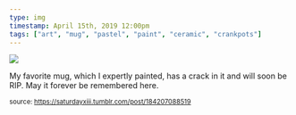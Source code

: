 ```yaml
---
type: img
timestamp: April 15th, 2019 12:00pm
tags: ["art", "mug", "pastel", "paint", "ceramic", "crankpots"]
---
```

<img src="https://saturdayxiii.github.io/media/184207088519.jpg"/>

My favorite mug, which I expertly painted, has a crack in it and will soon be RIP.
May it forever be remembered here.
 
  
<small>source: https://saturdayxiii.tumblr.com/post/184207088519</small>